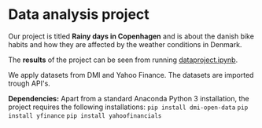 # Data analysis project

Our project is titled **Rainy days in Copenhagen** and is about the danish bike habits and how they are affected by the weather conditions in Denmark.

The **results** of the project can be seen from running [dataproject.ipynb](dataproject.ipynb).

We apply datasets from DMI and Yahoo Finance. The datasets are imported trough API's.

**Dependencies:** Apart from a standard Anaconda Python 3 installation, the project requires the following installations:
``pip install dmi-open-data``
``pip install yfinance``
``pip install yahoofinancials``
